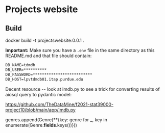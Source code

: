 # Projects website

## Build

docker build -t projectswebsite:0.0.1 .

**Important:** Make sure you have a `.env` file in the same directory as this README.md and that file should contain:

```txt
DB_NAME=tdmdb
DB_USER=**********
DB_PASSWORD=**************************
DB_HOST=lpvtdmdb01.itap.purdue.edu
```

Decent resource -- look at imdb.py to see a trick for converting results of aiosql query to pydantic model:

https://github.com/TheDataMine/f2021-stat39000-project10/blob/main/app/imdb.py

genres.append(Genre(**{key: genre for _, key in enumerate(Genre.__fields__.keys())}))

